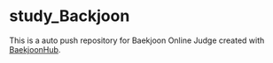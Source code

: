 # study_Backjoon
This is a auto push repository for Baekjoon Online Judge created with [BaekjoonHub](https://github.com/BaekjoonHub/BaekjoonHub).
